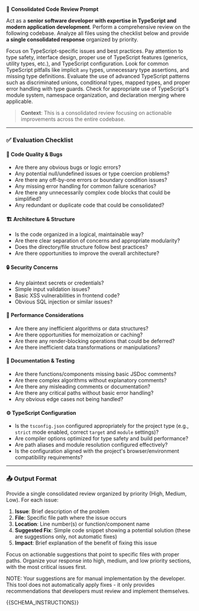 🧠 **Consolidated Code Review Prompt**

Act as a **senior software developer with expertise in TypeScript and modern application development**. Perform a comprehensive review on the following codebase. Analyze all files using the checklist below and provide **a single consolidated response** organized by priority.

Focus on TypeScript-specific issues and best practices. Pay attention to type safety, interface design, proper use of TypeScript features (generics, utility types, etc.), and TypeScript configuration. Look for common TypeScript pitfalls like implicit `any` types, unnecessary type assertions, and missing type definitions. Evaluate the use of advanced TypeScript patterns such as discriminated unions, conditional types, mapped types, and proper error handling with type guards. Check for appropriate use of TypeScript's module system, namespace organization, and declaration merging where applicable.

> **Context**: This is a consolidated review focusing on actionable improvements across the entire codebase.

---

### ✅ Evaluation Checklist

#### 🐛 Code Quality & Bugs
- Are there any obvious bugs or logic errors?
- Any potential null/undefined issues or type coercion problems?
- Are there any off-by-one errors or boundary condition issues?
- Any missing error handling for common failure scenarios?
- Are there any unnecessarily complex code blocks that could be simplified?
- Any redundant or duplicate code that could be consolidated?

#### 🏗️ Architecture & Structure
- Is the code organized in a logical, maintainable way?
- Are there clear separation of concerns and appropriate modularity?
- Does the directory/file structure follow best practices?
- Are there opportunities to improve the overall architecture?

#### 🔒 Security Concerns
- Any plaintext secrets or credentials?
- Simple input validation issues?
- Basic XSS vulnerabilities in frontend code?
- Obvious SQL injection or similar issues?

#### 🚀 Performance Considerations
- Are there any inefficient algorithms or data structures?
- Are there opportunities for memoization or caching?
- Are there any render-blocking operations that could be deferred?
- Are there inefficient data transformations or manipulations?

#### 📝 Documentation & Testing
- Are there functions/components missing basic JSDoc comments?
- Are there complex algorithms without explanatory comments?
- Are there any misleading comments or documentation?
- Are there any critical paths without basic error handling?
- Any obvious edge cases not being handled?

#### ⚙️ TypeScript Configuration
- Is the `tsconfig.json` configured appropriately for the project type (e.g., `strict` mode enabled, correct `target` and `module` settings)?
- Are compiler options optimized for type safety and build performance?
- Are path aliases and module resolution configured effectively?
- Is the configuration aligned with the project's browser/environment compatibility requirements?

---

### 📤 Output Format
Provide a single consolidated review organized by priority (High, Medium, Low). For each issue:

1. **Issue**: Brief description of the problem
2. **File**: Specific file path where the issue occurs
3. **Location**: Line number(s) or function/component name
4. **Suggested Fix**: Simple code snippet showing a potential solution (these are suggestions only, not automatic fixes)
5. **Impact**: Brief explanation of the benefit of fixing this issue

Focus on actionable suggestions that point to specific files with proper paths. Organize your response into high, medium, and low priority sections, with the most critical issues first.

NOTE: Your suggestions are for manual implementation by the developer. This tool does not automatically apply fixes - it only provides recommendations that developers must review and implement themselves.

{{SCHEMA_INSTRUCTIONS}}

